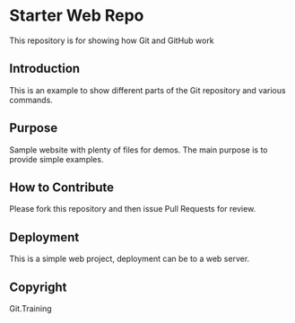 # Starter Web Repo

This repository is for showing how Git and GitHub work

## Introduction

This is an example to show different parts of the Git repository and various commands.

## Purpose

Sample website with plenty of files for demos. The main purpose is to provide simple examples.

## How to Contribute

Please fork this repository and then issue Pull Requests for review.

## Deployment

This is a simple web project, deployment can be to a web server.

## Copyright

Git.Training